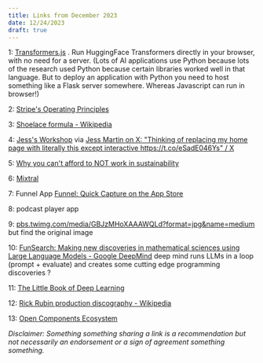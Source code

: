 ```yaml
---
title: Links from December 2023
date: 12/24/2023
draft: true
---
```


1: [Transformers.js](https://huggingface.co/docs/transformers.js/index) . Run HuggingFace Transformers directly in your browser, with no need for a server. (Lots of AI applications use Python because lots of the research used Python because certain libraries worked well in that language. But to deploy an application with Python you need to host something like a Flask server somewhere. Whereas Javascript can run in browser!)

2: [Stripe's Operating Principles](https://stripe.com/jobs/culture)

3: [Shoelace formula - Wikipedia](https://en.wikipedia.org/wiki/Shoelace_formula)

4: [Jess's Workshop](https://jessmart.in) via [Jess Martin on X: "Thinking of replacing my home page with literally this except interactive https://t.co/eSadE046Ys" / X](https://twitter.com/jessmartin/status/1737552581310681463)

5: [Why you can't afford to NOT work in sustainability](https://ecocol.substack.com/p/why-you-cant-afford-to-not-work-in)

6: [Mixtral](https://huggingface.co/docs/transformers/model_doc/mixtral)

7: Funnel App [Funnel: Quick Capture on the App Store](https://apps.apple.com/us/app/funnel-quick-capture/id6466168248)

8: podcast player app 

9: [pbs.twimg.com/media/GBJzMHoXAAAWQLd?format=jpg&name=medium](https://pbs.twimg.com/media/GBJzMHoXAAAWQLd?format=jpg&name=medium) but find the original image

10: [FunSearch: Making new discoveries in mathematical sciences using Large Language Models - Google DeepMind](https://deepmind.google/discover/blog/funsearch-making-new-discoveries-in-mathematical-sciences-using-large-language-models/) deep mind runs LLMs in a loop (prompt + evaluate) and creates some cutting edge programming discoveries ?

11: [The Little Book of Deep Learning](https://fleuret.org/francois/lbdl.html)

12: [Rick Rubin production discography - Wikipedia](https://en.wikipedia.org/wiki/Rick_Rubin_production_discography)

13: [Open Components Ecosystem](https://opencomponents.io)

*Disclaimer: Something something sharing a link is a recommendation but not necessarily an endorsement or a sign of agreement something something.*